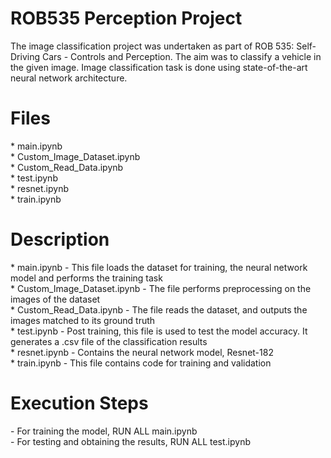# ROB535 Perception Project
The image classification project was undertaken as part of ROB 535: Self- Driving Cars - Controls and Perception. The aim was to classify a vehicle in the given image. Image classification task is done using state-of-the-art neural network architecture.

<h1>Files</h1>
* main.ipynb <br />
* Custom_Image_Dataset.ipynb <br />
* Custom_Read_Data.ipynb <br />
* test.ipynb <br />
* resnet.ipynb <br />
* train.ipynb <br />

<h1>Description</h1>
* main.ipynb - This file loads the dataset for training, the neural network model and performs the training task <br />
* Custom_Image_Dataset.ipynb - The file performs preprocessing on the images of the dataset <br />
* Custom_Read_Data.ipynb - The file reads the dataset, and outputs the images matched to its ground truth <br />
* test.ipynb - Post training, this file is used to test the model accuracy. It generates a .csv file of the classification results <br />
* resnet.ipynb - Contains the neural network model, Resnet-182 <br />
* train.ipynb - This file contains code for training and validation <br />

<h1>Execution Steps</h1>
- For training the model, RUN ALL main.ipynb <br />
- For testing and obtaining the results, RUN ALL test.ipynb <br />


